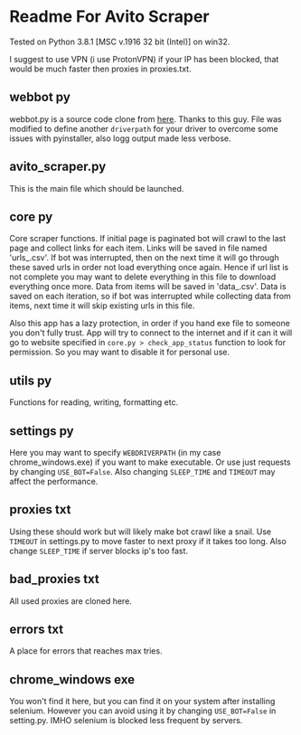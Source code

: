 # Readme For Avito Scraper

Tested on Python 3.8.1 [MSC v.1916 32 bit (Intel)] on win32.

I suggest to use VPN (i use ProtonVPN) if your IP has been blocked, that would be much faster then proxies in proxies.txt.

## webbot py

webbot.py is a source code clone from [here](https://github.com/nateshmbhat/webbot). Thanks to this guy.
File was modified to define another `driverpath` for your driver to overcome some issues with pyinstaller, also logg output made less verbose.

## avito_scraper.py

This is the main file which should be launched.

## core py

Core scraper functions. If initial page is paginated bot will crawl to the last page and collect links for each item. Links will be saved in file named 'urls_<http-url-from-user-input>.csv'. If bot was interrupted, then on the next time it will go through these saved urls in order not load everything once again. Hence if url list is not complete you may want to delete everything in this file to download everything once more. Data from items will be saved in 'data_<http-url-from-user-input>.csv'. Data is saved on each iteration, so if bot was interrupted while collecting data from items, next time it will skip existing urls in this file.

Also this app has a lazy protection, in order if you hand exe file to someone you don't fully trust. App will try to connect to the internet and if it can it will go to website specified in `core.py > check_app_status` function to look for permission. So you may want to disable it for personal use.

## utils py

Functions for reading, writing, formatting etc.

## settings py

Here you may want to specify `WEBDRIVERPATH` (in my case chrome_windows.exe) if you want to make executable. Or use just requests by changing `USE_BOT=False`. Also changing `SLEEP_TIME` and `TIMEOUT` may affect the performance.

## proxies txt

Using these should work but will likely make bot crawl like a snail.
Use `TIMEOUT` in settings.py to move faster to next proxy if it takes too long.
Also change `SLEEP_TIME` if server blocks ip's too fast.

## bad_proxies txt

All used proxies are cloned here.

## errors txt

A place for errors that reaches max tries.

## chrome_windows exe

You won't find it here, but you can find it on your system after installing selenium. However you can avoid using it by changing `USE_BOT=False` in setting.py. IMHO selenium is blocked less frequent by servers.